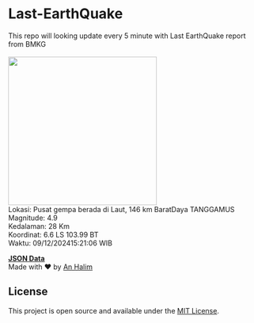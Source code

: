 # Last-EarthQuake
This repo will looking update every 5 minute with Last EarthQuake report from BMKG
<br>
<br>
<img src="https://static.bmkg.go.id/20241209152106.mmi.jpg" width="300"/>
<br>
Lokasi: Pusat gempa berada di Laut, 146 km BaratDaya TANGGAMUS <br>
Magnitude: 4.9 <br>
Kedalaman: 28 Km <br>
Koordinat: 6.6 LS 103.99 BT <br>
Waktu: 09/12/202415:21:06 WIB <br>

<a href="./data/data.json">**JSON Data**</a>
<br>
Made with ❤️ by <a href="https://github.com/an-halim">An Halim</a>
## License

This project is open source and available under the [MIT License](LICENSE).
